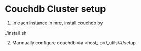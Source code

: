# Couchdb Cluster setup

1. In each instance in mrc, install couchdb by 

./install.sh

2. Mannually configure couchdb via <host_ip>/_utils/#/setup
